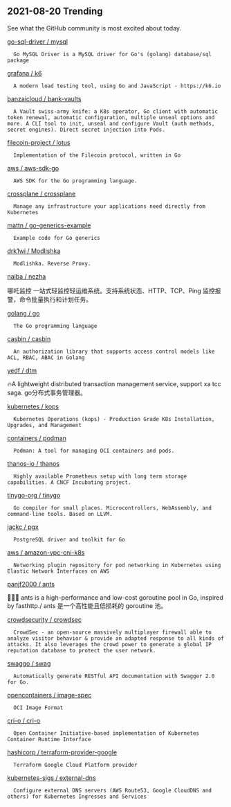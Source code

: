 ## 2021-08-20 Trending 
See what the GitHub community is most excited about today. 

[go-sql-driver / mysql](https://github.com/go-sql-driver/mysql) 

      Go MySQL Driver is a MySQL driver for Go's (golang) database/sql package
     
[grafana / k6](https://github.com/grafana/k6) 

      A modern load testing tool, using Go and JavaScript - https://k6.io

     
[banzaicloud / bank-vaults](https://github.com/banzaicloud/bank-vaults) 

      A Vault swiss-army knife: a K8s operator, Go client with automatic token renewal, automatic configuration, multiple unseal options and more. A CLI tool to init, unseal and configure Vault (auth methods, secret engines). Direct secret injection into Pods.
     
[filecoin-project / lotus](https://github.com/filecoin-project/lotus) 

      Implementation of the Filecoin protocol, written in Go
     
[aws / aws-sdk-go](https://github.com/aws/aws-sdk-go) 

      AWS SDK for the Go programming language.
     
[crossplane / crossplane](https://github.com/crossplane/crossplane) 

      Manage any infrastructure your applications need directly from Kubernetes
     
[mattn / go-generics-example](https://github.com/mattn/go-generics-example) 

      Example code for Go generics
     
[drk1wi / Modlishka](https://github.com/drk1wi/Modlishka) 

      Modlishka. Reverse Proxy. 
     
[naiba / nezha](https://github.com/naiba/nezha) 

      
 哪吒监控 一站式轻监控轻运维系统。支持系统状态、HTTP、TCP、Ping 监控报警，命令批量执行和计划任务。
     
[golang / go](https://github.com/golang/go) 

      The Go programming language
     
[casbin / casbin](https://github.com/casbin/casbin) 

      An authorization library that supports access control models like ACL, RBAC, ABAC in Golang
     
[yedf / dtm](https://github.com/yedf/dtm) 

      
🔥A lightweight distributed transaction management service, support xa tcc saga. go分布式事务管理器。
     
[kubernetes / kops](https://github.com/kubernetes/kops) 

      Kubernetes Operations (kops) - Production Grade K8s Installation, Upgrades, and Management
     
[containers / podman](https://github.com/containers/podman) 

      Podman: A tool for managing OCI containers and pods.
     
[thanos-io / thanos](https://github.com/thanos-io/thanos) 

      Highly available Prometheus setup with long term storage capabilities. A CNCF Incubating project.
     
[tinygo-org / tinygo](https://github.com/tinygo-org/tinygo) 

      Go compiler for small places. Microcontrollers, WebAssembly, and command-line tools. Based on LLVM.
     
[jackc / pgx](https://github.com/jackc/pgx) 

      PostgreSQL driver and toolkit for Go
     
[aws / amazon-vpc-cni-k8s](https://github.com/aws/amazon-vpc-cni-k8s) 

      Networking plugin repository for pod networking in Kubernetes using Elastic Network Interfaces on AWS
     
[panjf2000 / ants](https://github.com/panjf2000/ants) 

      
🐜🐜🐜 ants is a high-performance and low-cost goroutine pool in Go, inspired by fasthttp./ ants 是一个高性能且低损耗的 goroutine 池。
     
[crowdsecurity / crowdsec](https://github.com/crowdsecurity/crowdsec) 

      CrowdSec - an open-source massively multiplayer firewall able to analyze visitor behavior & provide an adapted response to all kinds of attacks. It also leverages the crowd power to generate a global IP reputation database to protect the user network.
     
[swaggo / swag](https://github.com/swaggo/swag) 

      Automatically generate RESTful API documentation with Swagger 2.0 for Go.
     
[opencontainers / image-spec](https://github.com/opencontainers/image-spec) 

      OCI Image Format
     
[cri-o / cri-o](https://github.com/cri-o/cri-o) 

      Open Container Initiative-based implementation of Kubernetes Container Runtime Interface
     
[hashicorp / terraform-provider-google](https://github.com/hashicorp/terraform-provider-google) 

      Terraform Google Cloud Platform provider
     
[kubernetes-sigs / external-dns](https://github.com/kubernetes-sigs/external-dns) 

      Configure external DNS servers (AWS Route53, Google CloudDNS and others) for Kubernetes Ingresses and Services
     
